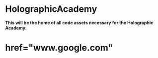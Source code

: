 # HolographicAcademy
<b>This will be the home of all code assets necessary for the Holographic Academy.</b>
<h1>href="www.google.com"</h1>
